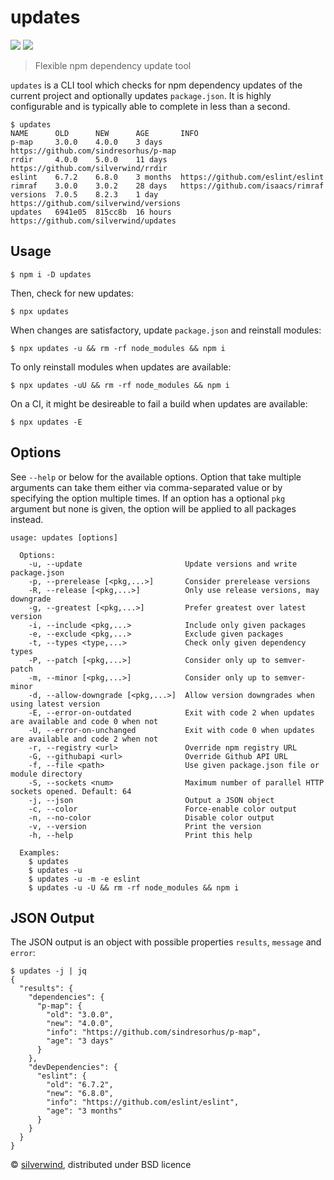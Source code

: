 # updates
[![](https://img.shields.io/npm/v/updates.svg?style=flat)](https://www.npmjs.org/package/updates) [![](https://img.shields.io/npm/dm/updates.svg)](https://www.npmjs.org/package/updates)
> Flexible npm dependency update tool

`updates` is a CLI tool which checks for npm dependency updates of the current project and optionally updates `package.json`. It is highly configurable and is typically able to complete in less than a second.

```
$ updates
NAME      OLD      NEW      AGE       INFO
p-map     3.0.0    4.0.0    3 days    https://github.com/sindresorhus/p-map
rrdir     4.0.0    5.0.0    11 days   https://github.com/silverwind/rrdir
eslint    6.7.2    6.8.0    3 months  https://github.com/eslint/eslint
rimraf    3.0.0    3.0.2    28 days   https://github.com/isaacs/rimraf
versions  7.0.5    8.2.3    1 day     https://github.com/silverwind/versions
updates   6941e05  815cc8b  16 hours  https://github.com/silverwind/updates
```

## Usage

```console
$ npm i -D updates
```

Then, check for new updates:
```console
$ npx updates
```

When changes are satisfactory, update `package.json` and reinstall modules:
```console
$ npx updates -u && rm -rf node_modules && npm i
```

To only reinstall modules when updates are available:
```console
$ npx updates -uU && rm -rf node_modules && npm i
```

On a CI, it might be desireable to fail a build when updates are available:
```console
$ npx updates -E
```

## Options

See `--help` or below for the available options. Option that take multiple arguments can take them either via comma-separated value or by specifying the option multiple times. If an option has a optional `pkg` argument but none is given, the option will be applied to all packages instead.

```
usage: updates [options]

  Options:
    -u, --update                       Update versions and write package.json
    -p, --prerelease [<pkg,...>]       Consider prerelease versions
    -R, --release [<pkg,...>]          Only use release versions, may downgrade
    -g, --greatest [<pkg,...>]         Prefer greatest over latest version
    -i, --include <pkg,...>            Include only given packages
    -e, --exclude <pkg,...>            Exclude given packages
    -t, --types <type,...>             Check only given dependency types
    -P, --patch [<pkg,...>]            Consider only up to semver-patch
    -m, --minor [<pkg,...>]            Consider only up to semver-minor
    -d, --allow-downgrade [<pkg,...>]  Allow version downgrades when using latest version
    -E, --error-on-outdated            Exit with code 2 when updates are available and code 0 when not
    -U, --error-on-unchanged           Exit with code 0 when updates are available and code 2 when not
    -r, --registry <url>               Override npm registry URL
    -G, --githubapi <url>              Override Github API URL
    -f, --file <path>                  Use given package.json file or module directory
    -S, --sockets <num>                Maximum number of parallel HTTP sockets opened. Default: 64
    -j, --json                         Output a JSON object
    -c, --color                        Force-enable color output
    -n, --no-color                     Disable color output
    -v, --version                      Print the version
    -h, --help                         Print this help

  Examples:
    $ updates
    $ updates -u
    $ updates -u -m -e eslint
    $ updates -u -U && rm -rf node_modules && npm i
```

## JSON Output

The JSON output is an object with possible properties `results`, `message` and `error`:

```console
$ updates -j | jq
{
  "results": {
    "dependencies": {
      "p-map": {
        "old": "3.0.0",
        "new": "4.0.0",
        "info": "https://github.com/sindresorhus/p-map",
        "age": "3 days"
      }
    },
    "devDependencies": {
      "eslint": {
        "old": "6.7.2",
        "new": "6.8.0",
        "info": "https://github.com/eslint/eslint",
        "age": "3 months"
      }
    }
  }
}
```

© [silverwind](https://github.com/silverwind), distributed under BSD licence
